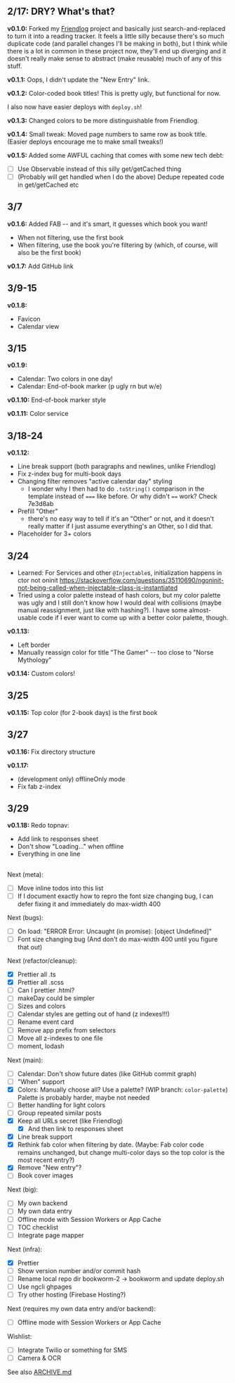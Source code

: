 ## 2/17: DRY? What's that?

**v0.1.0:** Forked my
[Friendlog](https://github.com/prendradjaja/friendlog-web) project and
basically just search-and-replaced to turn it into a reading tracker. It
feels a little silly because there's so much duplicate code (and parallel
changes I'll be making in both), but I think while there is a lot in common
in these project now, they'll end up diverging and it doesn't really make
sense to abstract (make reusable) much of any of this stuff.

**v0.1.1:** Oops, I didn't update the "New Entry" link.

**v0.1.2:** Color-coded book titles! This is pretty ugly, but functional for
now.

I also now have easier deploys with `deploy.sh`!

**v0.1.3:** Changed colors to be more distinguishable from Friendlog.

**v0.1.4:** Small tweak: Moved page numbers to same row as book title. (Easier
deploys encourage me to make small tweaks!)

**v0.1.5:** Added some AWFUL caching that comes with some new tech debt:

- [ ] Use Observable instead of this silly get/getCached thing
- [ ] \(Probably will get handled when I do the above) Dedupe repeated code in get/getCached etc

## 3/7

**v0.1.6:** Added FAB -- and it's smart, it guesses which book you want!

- When not filtering, use the first book
- When filtering, use the book you're filtering by (which, of course, will also be the first book)

**v0.1.7:** Add GitHub link

## 3/9-15

**v0.1.8:**

- Favicon
- Calendar view

## 3/15

**v0.1.9:**

- Calendar: Two colors in one day!
- Calendar: End-of-book marker (p ugly rn but w/e)

**v0.1.10:** End-of-book marker style

**v0.1.11:** Color service

## 3/18-24

**v0.1.12:**

- Line break support (both paragraphs and newlines, unlike Friendlog)
- Fix z-index bug for multi-book days
- Changing filter removes "active calendar day" styling
    - I wonder why I then had to do `.toString()` comparison in the <calendar-view> template instead of `===` like before. Or why didn't `==` work? Check 7e3d8ab
- Prefill "Other"
    - there's no easy way to tell if it's an "Other" or not, and it doesn't really matter if I just assume everything's an Other, so I did that.
- Placeholder for 3+ colors

## 3/24

- Learned: For Services and other `@Injectable`s, initialization happens in ctor not oninit https://stackoverflow.com/questions/35110690/ngoninit-not-being-called-when-injectable-class-is-instantiated
- Tried using a color palette instead of hash colors, but my color palette was ugly and I still don't know how I would deal with collisions (maybe manual reassignment, just like with hashing?). I have some almost-usable code if I ever want to come up with a better color palette, though.

**v0.1.13:**

- Left border
- Manually reassign color for title "The Gamer" -- too close to "Norse Mythology"

**v0.1.14:** Custom colors!

## 3/25

**v0.1.15:** Top color (for 2-book days) is the first book

## 3/27

**v0.1.16:** Fix directory structure

**v0.1.17:**

- (development only) offlineOnly mode
- Fix fab z-index

## 3/29

**v0.1.18:** Redo topnav:

- Add link to responses sheet
- Don't show "Loading..." when offline
- Everything in one line


----

Next (meta):
- [ ] Move inline todos into this list
- [ ] If I document exactly how to repro the font size changing bug, I can defer fixing it and immediately do max-width 400

Next (bugs):
- [ ] On load: "ERROR Error: Uncaught (in promise): [object Undefined]"
- [ ] Font size changing bug (And don't do max-width 400 until you figure that out)

Next (refactor/cleanup):
- [x] Prettier all .ts
- [x] Prettier all .scss
- [ ] Can I prettier .html?
- [ ] makeDay could be simpler
- [ ] Sizes and colors
- [ ] Calendar styles are getting out of hand (z indexes!!!)
- [ ] Rename event card
- [ ] Remove app prefix from selectors
- [ ] Move all z-indexes to one file
- [ ] moment, lodash

Next (main):
- [ ] Calendar: Don't show future dates (like GitHub commit graph)
- [ ] "When" support
- [x] Colors: Manually choose all? Use a palette? (WIP branch: `color-palette`) Palette is probably harder, maybe not needed
- [ ] Better handling for light colors
- [ ] Group repeated similar posts
- [x] Keep all URLs secret (like Friendlog)
    - [x] And then link to responses sheet
- [x] Line break support
- [x] Rethink fab color when filtering by date. (Maybe: Fab color code remains unchanged, but change multi-color days so the top color is the most recent entry?)
- [x] Remove "New entry"?
- [ ] Book cover images

Next (big):
- [ ] My own backend
- [ ] My own data entry
- [ ] Offline mode with Session Workers or App Cache
- [ ] TOC checklist
- [ ] Integrate page mapper

Next (infra):
- [x] Prettier
- [ ] Show version number and/or commit hash
- [ ] Rename local repo dir bookworm-2 -> bookworm and update deploy.sh
- [ ] Use ngcli ghpages
- [ ] Try other hosting (Firebase Hosting?)

Next (requires my own data entry and/or backend):
- [ ] Offline mode with Session Workers or App Cache

Wishlist:
- [ ] Integrate Twilio or something for SMS
- [ ] Camera & OCR

See also [ARCHIVE.md](./ARCHIVE.md)
